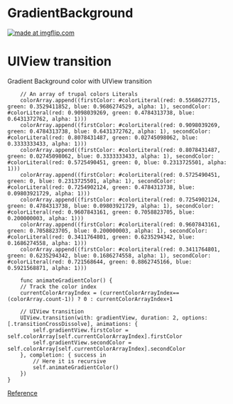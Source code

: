 # GradientBackground

<a href="https://imgflip.com/gif/1wqymx"><img src="https://i.imgflip.com/1wqymx.gif" title="made at imgflip.com"/></a>

# UIView transition

Gradient Background color with UIView transition


        // An array of trupal colors Literals
        colorArray.append((firstColor: #colorLiteral(red: 0.5568627715, green: 0.3529411852, blue: 0.9686274529, alpha: 1), secondColor: #colorLiteral(red: 0.9098039269, green: 0.4784313738, blue: 0.6431372762, alpha: 1)))
        colorArray.append((firstColor: #colorLiteral(red: 0.9098039269, green: 0.4784313738, blue: 0.6431372762, alpha: 1), secondColor: #colorLiteral(red: 0.8078431487, green: 0.02745098062, blue: 0.3333333433, alpha: 1)))
        colorArray.append((firstColor: #colorLiteral(red: 0.8078431487, green: 0.02745098062, blue: 0.3333333433, alpha: 1), secondColor: #colorLiteral(red: 0.5725490451, green: 0, blue: 0.2313725501, alpha: 1)))
        colorArray.append((firstColor: #colorLiteral(red: 0.5725490451, green: 0, blue: 0.2313725501, alpha: 1), secondColor: #colorLiteral(red: 0.7254902124, green: 0.4784313738, blue: 0.09803921729, alpha: 1)))
        colorArray.append((firstColor: #colorLiteral(red: 0.7254902124, green: 0.4784313738, blue: 0.09803921729, alpha: 1), secondColor: #colorLiteral(red: 0.9607843161, green: 0.7058823705, blue: 0.200000003, alpha: 1)))
        colorArray.append((firstColor: #colorLiteral(red: 0.9607843161, green: 0.7058823705, blue: 0.200000003, alpha: 1), secondColor: #colorLiteral(red: 0.3411764801, green: 0.6235294342, blue: 0.1686274558, alpha: 1)))
        colorArray.append((firstColor: #colorLiteral(red: 0.3411764801, green: 0.6235294342, blue: 0.1686274558, alpha: 1), secondColor: #colorLiteral(red: 0.721568644, green: 0.8862745166, blue: 0.5921568871, alpha: 1)))
        
        func animateGradientColor() {
        // Track the color index
        currentColorArrayIndex = (currentColorArrayIndex==(colorArray.count-1)) ? 0 : currentColorArrayIndex+1
        
        // UIView transition
        UIView.transition(with: gradientView, duration: 2, options: [.transitionCrossDissolve], animations: {
            self.gradientView.firstColor = self.colorArray[self.currentColorArrayIndex].firstColor
            self.gradientView.secondColor = self.colorArray[self.currentColorArrayIndex].secondColor
        }, completion: { success in
            // Here it is recursive
            self.animateGradientColor()
        })
    }
    
    
<a href="https://www.youtube.com/watch?v=86smeSdxjic">Reference</a>
